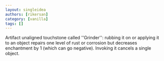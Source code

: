 ```yaml
---
layout: singleidea
authors: [rikersan]
category: [vanilla]
tags: []
---
```

Artifact unaligned touchstone called ''Grinder'': rubbing it on or applying it to an object repairs one level of rust or corrosion but decreases enchantment by 1 (which can go negative). Invoking it cancels a single object.
